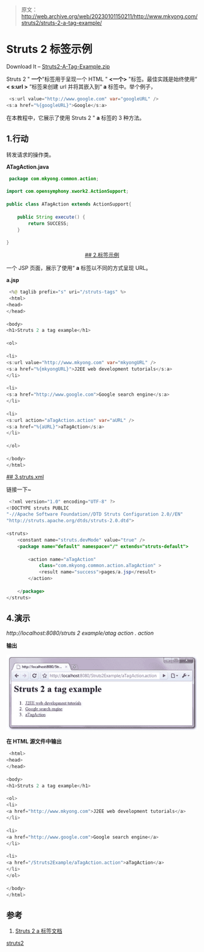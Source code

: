 > 原文：<http://web.archive.org/web/20230101150211/http://www.mkyong.com/struts2/struts-2-a-tag-example/>

# Struts 2 标签示例

Download It – [Struts2-A-Tag-Example.zip](http://web.archive.org/web/20190304031358/http://www.mkyong.com/wp-content/uploads/2010/07/Struts2-A-Tag-Example.zip)

Struts 2 " **一个**"标签用于呈现一个 HTML " **<一个>** "标签。最佳实践是始终使用“ **< s:url >** ”标签来创建 url 并将其嵌入到“ **a** 标签中。举个例子，

```java
 <s:url value="http://www.google.com" var="googleURL" />
<s:a href="%{googleURL}">Google</s:a> 
```

在本教程中，它展示了使用 Struts 2 " **a** 标签的 3 种方法。

## 1.行动

转发请求的操作类。

**ATagAction.java**

```java
 package com.mkyong.common.action;

import com.opensymphony.xwork2.ActionSupport;

public class ATagAction extends ActionSupport{

	public String execute() {
		return SUCCESS;
	}

} 
```

 <ins class="adsbygoogle" style="display:block; text-align:center;" data-ad-format="fluid" data-ad-layout="in-article" data-ad-client="ca-pub-2836379775501347" data-ad-slot="6894224149">## 2.标签示例

一个 JSP 页面，展示了使用“ **a** 标签以不同的方式呈现 URL。

**a.jsp**

```java
 <%@ taglib prefix="s" uri="/struts-tags" %>
 <html>
<head>
</head>

<body>
<h1>Struts 2 a tag example</h1>

<ol>

<li>
<s:url value="http://www.mkyong.com" var="mkyongURL" />
<s:a href="%{mkyongURL}">J2EE web development tutorials</s:a>
</li>

<li>
<s:a href="http://www.google.com">Google search engine</s:a>
</li>

<li>
<s:url action="aTagAction.action" var="aURL" />
<s:a href="%{aURL}">aTagAction</s:a>
</li>

</ol>

</body>
</html> 
```

 <ins class="adsbygoogle" style="display:block" data-ad-client="ca-pub-2836379775501347" data-ad-slot="8821506761" data-ad-format="auto" data-ad-region="mkyongregion">## 3.struts.xml

链接一下~

```java
 <?xml version="1.0" encoding="UTF-8" ?>
<!DOCTYPE struts PUBLIC
"-//Apache Software Foundation//DTD Struts Configuration 2.0//EN"
"http://struts.apache.org/dtds/struts-2.0.dtd">

<struts>
 	<constant name="struts.devMode" value="true" />
	<package name="default" namespace="/" extends="struts-default">

		<action name="aTagAction" 
			class="com.mkyong.common.action.aTagAction" >
			<result name="success">pages/a.jsp</result>
		</action>

	</package>
</struts> 
```

## 4.演示

*http://localhost:8080/struts 2 example/atag action . action*

**输出**

![Struts 2 a tag example](img/9b82b55b9ccacb2e25c104a4428d82e9.png "Struts2-A-Tag-Example")

**在 HTML 源文件中输出**

```java
 <html> 
<head> 
</head> 

<body> 
<h1>Struts 2 a tag example</h1> 

<ol> 
<li> 
<a href="http://www.mkyong.com">J2EE web development tutorials</a> 
</li> 

<li> 
<a href="http://www.google.com">Google search engine</a> 
</li> 

<li> 
<a href="/Struts2Example/aTagAction.action">aTagAction</a> 
</li> 
</ol> 

</body> 
</html> 
```

## 参考

1.  [Struts 2 a 标签文档](http://web.archive.org/web/20190304031358/http://struts.apache.org/2.0.14/docs/a.html)

[struts2](http://web.archive.org/web/20190304031358/http://www.mkyong.com/tag/struts2/)







